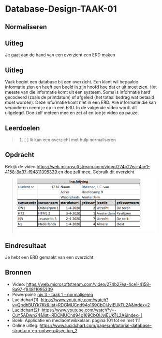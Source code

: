# Database-Design-TAAK-01

## Normaliseren

## Uitleg
Je gaat aan de hand van een overzicht een ERD maken


## Uitleg
Vaak begint een database bij een overzicht. Een klant wil bepaalde informatie zien en heeft een beeld in zijn hoofd hoe dat er uit moet zien. Het meeste van die informatie komt uit een systeem. Soms is informatie hard gecodeerd (zoals de printdatum) of afgeleid (het totaal bedrag wat betaald moet worden). Deze informatie komt niet in een ERD. Alle informatie die kan veranderen neem je op in een ERD. In de volgende video wordt dit uitgelegd. Doe zelf meteen mee en zet af en toe je video op pauze.

## Leerdoelen
> 1. [ ] Ik kan een overzicht met hulp normaliseren

## Opdracht

Bekijk de video https://web.microsoftstream.com/video/274b27ea-4ce1-4158-8a97-f94811095339 
en doe zelf mee. 
Gebruik dit overzicht 
> <img src="voorbeeld1.png">


## Eindresultaat

Je hebt een ERD gemaakt van een overzicht

## Bronnen
- Video: https://web.microsoftstream.com/video/274b27ea-4ce1-4158-8a97-f94811095339
- Powerpoint: <a href="niv 3 - taak 1 - normaliseren.pdf">niv 3 - taak 1 - normaliseren</a>
- Lucidchart(1): https://www.youtube.com/watch?v=QpdhBUYk7Kk&list=RDCMUCnd94o169CbOIJyiEUkTL2A&index=2
- Lucidchart(2): https://www.youtube.com/watch?v=-CuY5ADwn24&list=RDCMUCnd94o169CbOIJyiEUkTL2A&index=1
- Boek: Applicatie en mediaontwikkelaar: pagina 101 tot en met 111
- Online uitleg: https://www.lucidchart.com/pages/nl/tutorial-database-structuur-en-ontwerp#section_2 
